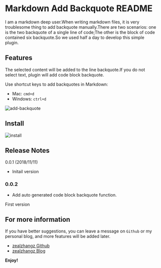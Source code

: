 # Markdown Add Backquote README

I am a markdown deep user.When writing markdown files, it is very troublesome thing to add backquote manually.There are two scenarios: one is the two backquote of a single line of code;The other is  the block of code contained six backquote.So we used half a day to develop this simple plugin.

## Features
The selected content will be added to the line backquote.If you do not select text, plugin will add code block backquote.

Use shortcut keys to add backquotes in Markdown:

- Mac: `cmd+d`
- Windows: `ctrl+d`

![add-backquote](https://www.zhangaoo.com/upload/2018/11/0a05bbv3fkglqphtorqg2fsmt6.gif)

## Install

![install](https://www.zhangaoo.com/upload/2018/11/1nk66cbtdeh2ioc7sg9mfrgm11.png)

## Release Notes
0.0.1 (2018/11/11)
- Initail version

### 0.0.2
- Add auto generated code block backquote function.

First version

## For more information

If you have better suggestions, you can leave a message on `Github` or my personal blog, and more features will be added later.

* [zealzhangz Github](https://github.com/zealzhangz/markdown-add-backquote)
* [zealzhangz Blog](https://www.zhangaoo.com/article/markdown-add-backquote)

**Enjoy!**
